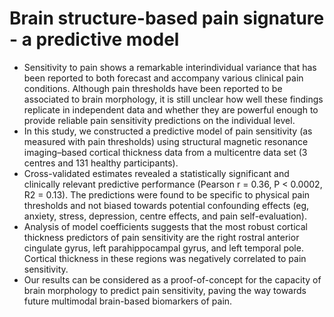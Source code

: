 # Brain structure-based pain signature - a predictive model
- Sensitivity to pain shows a remarkable interindividual variance that has been reported to both forecast and accompany various clinical pain conditions. Although pain thresholds have been reported to be associated to brain morphology, it is still unclear how well these findings replicate in independent data and whether they are powerful enough to provide reliable pain sensitivity predictions on the individual level.
- In this study, we constructed a predictive model of pain sensitivity (as measured with pain thresholds) using structural magnetic resonance imaging–based cortical thickness data from a multicentre data set (3 centres and 131 healthy participants).
- Cross-validated estimates revealed a statistically significant and clinically relevant predictive performance (Pearson r = 0.36, P < 0.0002, R2 = 0.13). The predictions were found to be specific to physical pain thresholds and not biased towards potential confounding effects (eg, anxiety, stress, depression, centre effects, and pain self-evaluation).
- Analysis of model coefficients suggests that the most robust cortical thickness predictors of pain sensitivity are the right rostral anterior cingulate gyrus, left parahippocampal gyrus, and left temporal pole. Cortical thickness in these regions was negatively correlated to pain sensitivity.
- Our results can be considered as a proof-of-concept for the capacity of brain morphology to predict pain sensitivity, paving the way towards future multimodal brain-based biomarkers of pain.


